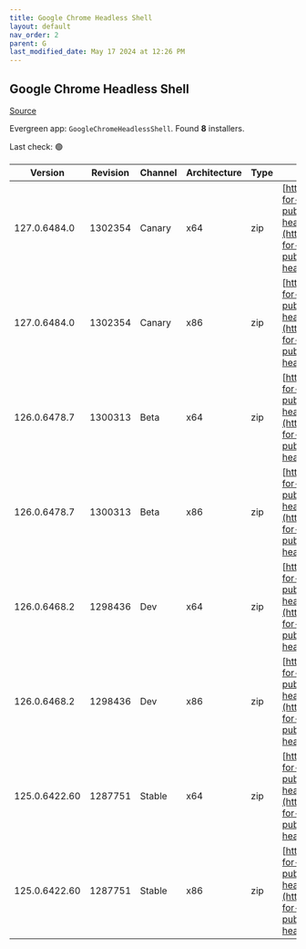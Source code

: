 ```yaml
---
title: Google Chrome Headless Shell
layout: default
nav_order: 2
parent: G
last_modified_date: May 17 2024 at 12:26 PM
---
```


## Google Chrome Headless Shell

[Source](https://googlechromelabs.github.io/chrome-for-testing/)

Evergreen app: `GoogleChromeHeadlessShell`. Found **8** installers.

Last check: 🟢

| Version       | Revision | Channel | Architecture | Type | URI                                                                                                                                                                                                                          |
| ------------- | -------- | ------- | ------------ | ---- | ---------------------------------------------------------------------------------------------------------------------------------------------------------------------------------------------------------------------------- |
| 127.0.6484.0  | 1302354  | Canary  | x64          | zip  | [https://storage.googleapis.com/chrome-for-testing-public/127.0.6484.0/win64/chrome-headless-shell-win64.zip](https://storage.googleapis.com/chrome-for-testing-public/127.0.6484.0/win64/chrome-headless-shell-win64.zip)   |
| 127.0.6484.0  | 1302354  | Canary  | x86          | zip  | [https://storage.googleapis.com/chrome-for-testing-public/127.0.6484.0/win32/chrome-headless-shell-win32.zip](https://storage.googleapis.com/chrome-for-testing-public/127.0.6484.0/win32/chrome-headless-shell-win32.zip)   |
| 126.0.6478.7  | 1300313  | Beta    | x64          | zip  | [https://storage.googleapis.com/chrome-for-testing-public/126.0.6478.7/win64/chrome-headless-shell-win64.zip](https://storage.googleapis.com/chrome-for-testing-public/126.0.6478.7/win64/chrome-headless-shell-win64.zip)   |
| 126.0.6478.7  | 1300313  | Beta    | x86          | zip  | [https://storage.googleapis.com/chrome-for-testing-public/126.0.6478.7/win32/chrome-headless-shell-win32.zip](https://storage.googleapis.com/chrome-for-testing-public/126.0.6478.7/win32/chrome-headless-shell-win32.zip)   |
| 126.0.6468.2  | 1298436  | Dev     | x64          | zip  | [https://storage.googleapis.com/chrome-for-testing-public/126.0.6468.2/win64/chrome-headless-shell-win64.zip](https://storage.googleapis.com/chrome-for-testing-public/126.0.6468.2/win64/chrome-headless-shell-win64.zip)   |
| 126.0.6468.2  | 1298436  | Dev     | x86          | zip  | [https://storage.googleapis.com/chrome-for-testing-public/126.0.6468.2/win32/chrome-headless-shell-win32.zip](https://storage.googleapis.com/chrome-for-testing-public/126.0.6468.2/win32/chrome-headless-shell-win32.zip)   |
| 125.0.6422.60 | 1287751  | Stable  | x64          | zip  | [https://storage.googleapis.com/chrome-for-testing-public/125.0.6422.60/win64/chrome-headless-shell-win64.zip](https://storage.googleapis.com/chrome-for-testing-public/125.0.6422.60/win64/chrome-headless-shell-win64.zip) |
| 125.0.6422.60 | 1287751  | Stable  | x86          | zip  | [https://storage.googleapis.com/chrome-for-testing-public/125.0.6422.60/win32/chrome-headless-shell-win32.zip](https://storage.googleapis.com/chrome-for-testing-public/125.0.6422.60/win32/chrome-headless-shell-win32.zip) |
